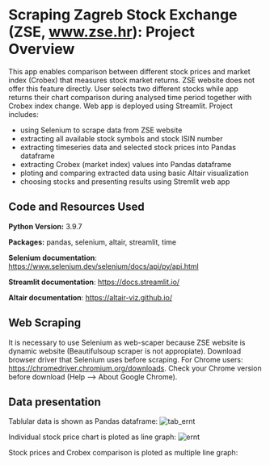 # Scraping Zagreb Stock Exchange (ZSE, www.zse.hr): Project Overview
This app enables comparison between different stock prices and market index (Crobex) that measures stock market returns. ZSE website does not offer this feature directly. User  selects two different stocks while app returns their chart comparison during analysed time period together with Crobex index change. Web app is deployed using Streamlit. Project includes: 
* using Selenium to scrape data from ZSE website
* extracting all available stock symbols and stock ISIN number
* extracting timeseries data and selected stock prices into Pandas dataframe
* extracting Crobex (market index) values into Pandas dataframe
* ploting and comparing extracted data using basic Altair visualization
* choosing stocks and presenting results using Stremlit web app

## Code and Resources Used 
**Python Version:** 3.9.7

**Packages:** pandas, selenium, altair, streamlit, time

**Selenium documentation**: https://www.selenium.dev/selenium/docs/api/py/api.html

**Streamlit documentation**: https://docs.streamlit.io/

**Altair documentation**: https://altair-viz.github.io/

## Web Scraping
It is necessary to use Selenium as web-scaper because ZSE website is dynamic website (Beautifulsoup scraper is not appropiate).
Download browser driver that Selenium uses before scraping. For Chrome users: https://chromedriver.chromium.org/downloads. Check your Chrome version before download (Help --> About Google Chrome).

## Data presentation
Tablular data is shown as Pandas dataframe: 
![tab_ernt](https://user-images.githubusercontent.com/63582064/146895216-e9ebc98b-427c-4cce-8ff2-ee0f7ec0338b.JPG)

Individual stock price chart is ploted as line graph:
![ernt](https://user-images.githubusercontent.com/63582064/146894850-eda3f73c-20a4-4bf1-96ba-04eb5822c000.JPG)

Stock prices and Crobex comparison is ploted as multiple line graph:
